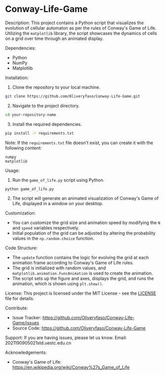 # Conway-Life-Game

Description:
This project contains a Python script that visualizes the evolution of cellular automaton as per the rules of Conway's Game of Life. Utilizing the `matplotlib` library, the script showcases the dynamics of cells on a grid over time through an animated display.

Dependencies:
- Python
- NumPy
- Matplotlib

Installation:
1. Clone the repository to your local machine.
```bash
git clone https://github.com/Oliveryfaso/Conway-Life-Game.git
```
2. Navigate to the project directory.
```bash
cd your-repository-name
```
3. Install the required dependencies.
```bash
pip install -r requirements.txt
```
Note: If the `requirements.txt` file doesn't exist, you can create it with the following content:
```plaintext
numpy
matplotlib
```

Usage:
1. Run the `game_of_life.py` script using Python.
```bash
python game_of_life.py
```
2. The script will generate an animated visualization of Conway's Game of Life, displayed in a window on your desktop.

Customization:
- You can customize the grid size and animation speed by modifying the `N` and `speed` variables respectively.
- Initial population of the grid can be adjusted by altering the probability values in the `np.random.choice` function.

Code Structure:
- The `update` function contains the logic for evolving the grid at each animation frame according to Conway's Game of Life rules.
- The grid is initialized with random values, and `matplotlib.animation.FuncAnimation` is used to create the animation.
- The script sets up the figure and axes, displays the grid, and runs the animation, which is shown using `plt.show()`.

License:
This project is licensed under the MIT License - see the [LICENSE](LICENSE) file for details.

Contribute:
- Issue Tracker: https://github.com/Oliveryfaso/Conway-Life-Game/issues
- Source Code: https://github.com/Oliveryfaso/Conway-Life-Game

Support:
If you are having issues, please let us know.
Email: 2021190905021std.uestc.edu.cn

Acknowledgements:
- Conway's Game of Life: https://en.wikipedia.org/wiki/Conway%27s_Game_of_Life
